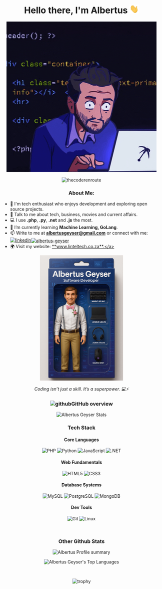 <h1 align="center">Hello there, I'm Albertus <img src="https://github.com/albertusgeyser/albertusgeyser/blob/main/Hi.gif" width="29px" height="29px"> </h1>
<p align="center"><img src ="https://github.com/albertusgeyser/albertusgeyser/blob/main/programmer.gif" height="480px"></p>
<p align="center"> <img src="https://komarev.com/ghpvc/?username=albertusgeyser&style=flat" alt="thecoderenroute" /> 
</p>

<h3 align="center"> About Me: </h3>

- 🏦 I'm tech enthusiast who enjoys development and exploring open source projects.
- 💬 Talk to me about tech, business, movies and current affairs.
- 💻 I use **.php**, **.py**, **.net** and **.js** the most.
- 🌱 I’m currently learning **Machine Learning, GoLang**.
- 📫 Write to me at **albertusgeyser@gmail.com** or connect with me: <a href="www.linkedin.com/in/albertus-geyser-650b8447" target="blank"><img src="https://img.icons8.com/badges/48/linkedin.png" alt="linkedin" width="30" height="30"/><img align="center" src="https://user-images.githubusercontent.com/74038190/235294012-0a55e343-37ad-4b0f-924f-c8431d9d2483.gif" alt="albertus-geyser" height="30" width="40" /></a>
- 🌍 Visit my website: <a href="www.linteltech.co.za" target="blank">**www.linteltech.co.za**.</a>

<p align="center">
  <img src="https://github.com/albertusgeyser/albertusgeyser/blob/main/albertus_geyser_action_figure.png?raw=true" alt="Albertus Geyser Action Figure" height="400px" />
</p>
<p align="center"><i>Coding isn’t just a skill. It’s a superpower. 💻⚡</i></p>

<h3 align="center"> <img width="48" height="48" src="https://img.icons8.com/fluency/48/github.png" alt="github"/>GitHub overview </h3>

<p align="center">
<img src = "https://github-readme-stats.vercel.app/api?username=albertusgeyser&theme=chartreuse-dark&show_icons=true&hide_border=false&count_private=true" alt = "Albertus Geyser Stats">
</p>

<h3 align="center">Tech Stack</h3>

<h4 align="center">Core Languages</h4>
<p align="center">
  <img src="https://img.shields.io/badge/PHP-777BB4?style=for-the-badge&logo=php&logoColor=white" alt="PHP">
  <img src="https://img.shields.io/badge/Python-3776AB?style=for-the-badge&logo=python&logoColor=white" alt="Python">
  <img src="https://img.shields.io/badge/JavaScript-F7DF1E?style=for-the-badge&logo=javascript&logoColor=black" alt="JavaScript">
  <img src="https://img.shields.io/badge/.NET-512BD4?style=for-the-badge&logo=dotnet&logoColor=white" alt=".NET">
</p>

<h4 align="center">Web Fundamentals</h4>
<p align="center">
  <img src="https://img.shields.io/badge/HTML5-E34F26?style=for-the-badge&logo=html5&logoColor=white" alt="HTML5">
  <img src="https://img.shields.io/badge/CSS3-1572B6?style=for-the-badge&logo=css3&logoColor=white" alt="CSS3">
</p>

<h4 align="center">Database Systems</h4>
<p align="center">
  <img src="https://img.shields.io/badge/MySQL-4479A1?style=for-the-badge&logo=mysql&logoColor=white" alt="MySQL">
  <img src="https://img.shields.io/badge/PostgreSQL-4169E1?style=for-the-badge&logo=postgresql&logoColor=white" alt="PostgreSQL">
  <img src="https://img.shields.io/badge/MongoDB-47A248?style=for-the-badge&logo=mongodb&logoColor=white" alt="MongoDB">
</p>

<h4 align="center">Dev Tools</h4>
<p align="center">
  <img src="https://img.shields.io/badge/Git-F05032?style=for-the-badge&logo=git&logoColor=white" alt="Git">
  <img src="https://img.shields.io/badge/Linux-FCC624?style=for-the-badge&logo=linux&logoColor=black" alt="Linux">
</p>

<br>

<h3 align="center">Other Github Stats</h3>

<p align="center">
<img height ="165" title="Profile summary" alt="Albertus Profile summary" src="https://github-profile-summary-cards.vercel.app/api/cards/profile-details?username=albertusgeyser&theme=vue"/>
</p>

<p align="center">
  <img aligh ="center"src="https://github-readme-stats.vercel.app/api/top-langs/?username=albertusgeyser&&hide_title=false&hide_border=true&layout=compact&langs_count=8&exclude_repo=comp426,Insta-diagnosis&text_color=fff7ff&icon_color=ffffff&bg_color=151515" alt="Albertus Geyser's Top Languages" />
</p>
<br>
<p align='center'>
  <img src= "https://github-profile-trophy.vercel.app/?username=albertusgeyser" alt="trophy">
</p>

